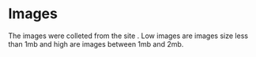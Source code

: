 # Images

The images were colleted from the site [](). Low images are images size less than 1mb and high are images between 1mb and 2mb.
